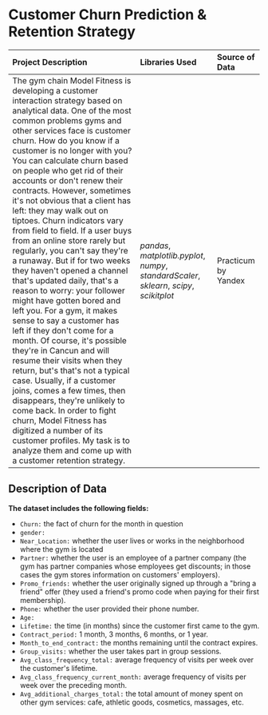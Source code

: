 # Customer Churn Prediction & Retention Strategy


| Project Description | Libraries Used | Source of Data |
| :---------------------- | :---------------------- | :---------------------- | 
| The gym chain Model Fitness is developing a customer interaction strategy based on analytical data. One of the most common problems gyms and other services face is customer churn. How do you know if a customer is no longer with you? You can calculate churn based on people who get rid of their accounts or don't renew their contracts. However, sometimes it's not obvious that a client has left: they may walk out on tiptoes. Churn indicators vary from field to field. If a user buys from an online store rarely but regularly, you can't say they're a runaway. But if for two weeks they haven't opened a channel that's updated daily, that's a reason to worry: your follower might have gotten bored and left you. For a gym, it makes sense to say a customer has left if they don't come for a month. Of course, it's possible they're in Cancun and will resume their visits when they return, but's that's not a typical case. Usually, if a customer joins, comes a few times, then disappears, they're unlikely to come back. In order to fight churn, Model Fitness has digitized a number of its customer profiles. My task is to analyze them and come up with a customer retention strategy. | *pandas*, *matplotlib.pyplot*, *numpy*, *standardScaler*, *sklearn*, *scipy*, *scikitplot*  | Practicum by Yandex |


## Description of Data

**The dataset includes the following fields:**

- `Churn:` the fact of churn for the month in question
- `gender:`
- `Near_Location:` whether the user lives or works in the neighborhood where the gym is located
- `Partner:` whether the user is an employee of a partner company (the gym has partner companies whose employees get discounts; in those cases the gym stores information on customers' employers).
- `Promo_friends:` whether the user originally signed up through a "bring a friend" offer (they used a friend's promo code when paying for their first membership).
- `Phone:` whether the user provided their phone number.
- `Age:`
- `Lifetime:` the time (in months) since the customer first came to the gym.
- `Contract_period:` 1 month, 3 months, 6 months, or 1 year.
- `Month_to_end_contract:` the months remaining until the contract expires.
- `Group_visits:` whether the user takes part in group sessions.
- `Avg_class_frequency_total:` average frequency of visits per week over the customer's lifetime.
- `Avg_class_frequency_current_month:` average frequency of visits per week over the preceding month.
- `Avg_additional_charges_total:` the total amount of money spent on other gym services: cafe, athletic goods, cosmetics, massages, etc.
